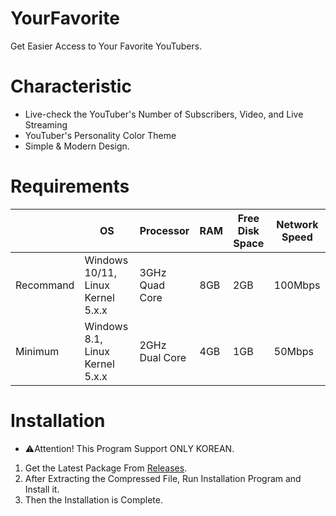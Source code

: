 # YourFavorite
Get Easier Access to Your Favorite YouTubers.

# Characteristic
* Live-check the YouTuber's Number of Subscribers, Video, and Live Streaming
* YouTuber's Personality Color Theme
* Simple & Modern Design.

# Requirements
||OS|Processor|RAM|Free Disk Space|Network Speed|
|-|-|-|-|-|-|
|Recommand|Windows 10/11, Linux Kernel 5.x.x|3GHz Quad Core|8GB|2GB|100Mbps|
|Minimum|Windows 8.1, Linux Kernel 5.x.x|2GHz Dual Core|4GB|1GB|50Mbps|

# Installation
* ⚠️Attention! This Program Support ONLY KOREAN.

1. Get the Latest Package From [Releases](https://github.com/cottons-kr/YourFavorite/releases).
2. After Extracting the Compressed File, Run Installation Program and Install it.
3. Then the Installation is Complete.
